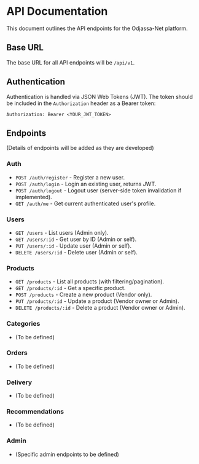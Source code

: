 # API Documentation

This document outlines the API endpoints for the Odjassa-Net platform.

## Base URL

The base URL for all API endpoints will be `/api/v1`.

## Authentication

Authentication is handled via JSON Web Tokens (JWT). The token should be included in the `Authorization` header as a Bearer token:

`Authorization: Bearer <YOUR_JWT_TOKEN>`

## Endpoints

(Details of endpoints will be added as they are developed)

### Auth
*   `POST /auth/register` - Register a new user.
*   `POST /auth/login` - Login an existing user, returns JWT.
*   `POST /auth/logout` - Logout user (server-side token invalidation if implemented).
*   `GET /auth/me` - Get current authenticated user's profile.

### Users
*   `GET /users` - List users (Admin only).
*   `GET /users/:id` - Get user by ID (Admin or self).
*   `PUT /users/:id` - Update user (Admin or self).
*   `DELETE /users/:id` - Delete user (Admin or self).

### Products
*   `GET /products` - List all products (with filtering/pagination).
*   `GET /products/:id` - Get a specific product.
*   `POST /products` - Create a new product (Vendor only).
*   `PUT /products/:id` - Update a product (Vendor owner or Admin).
*   `DELETE /products/:id` - Delete a product (Vendor owner or Admin).

### Categories
*   (To be defined)

### Orders
*   (To be defined)

### Delivery
*   (To be defined)

### Recommendations
*   (To be defined)

### Admin
*   (Specific admin endpoints to be defined)

